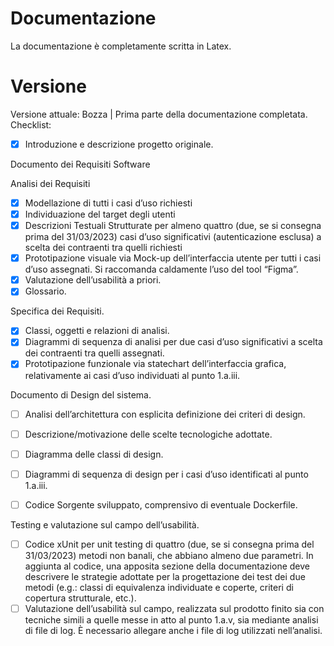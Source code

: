 # Documentazione
La documentazione è completamente scritta in Latex. 
# Versione
Versione attuale: Bozza | Prima parte della documentazione completata.  
Checklist:  

- [x] Introduzione e descrizione progetto originale.  


Documento dei Requisiti Software  

Analisi dei Requisiti  
- [x] Modellazione di tutti i casi d’uso richiesti  
- [x] Individuazione del target degli utenti  
- [x] Descrizioni Testuali Strutturate per almeno quattro (due, se si consegna prima del 31/03/2023) casi d’uso significativi (autenticazione esclusa) a scelta dei contraenti tra quelli richiesti  
- [x] Prototipazione visuale via Mock-up dell’interfaccia utente per tutti i casi d’uso assegnati. Si raccomanda caldamente l’uso del tool “Figma”.  
- [x] Valutazione dell’usabilità a priori.  
- [x] Glossario.  
        
Specifica dei Requisiti.  

- [x] Classi, oggetti e relazioni di analisi.  
- [x] Diagrammi di sequenza di analisi per due casi d’uso significativi a scelta dei contraenti tra quelli assegnati.  
- [x] Prototipazione funzionale via statechart dell’interfaccia grafica, relativamente ai casi d’uso individuati al punto 1.a.iii.  
        
Documento di Design del sistema.

- [ ] Analisi dell’architettura con esplicita definizione dei criteri di design.  
- [ ] Descrizione/motivazione delle scelte tecnologiche adottate.  
- [ ] Diagramma delle classi di design.  
- [ ] Diagrammi di sequenza di design per i casi d’uso identificati al punto 1.a.iii.  
        
- [ ] Codice Sorgente sviluppato, comprensivo di eventuale Dockerfile. 

Testing e valutazione sul campo dell’usabilità.  

- [ ] Codice xUnit per unit testing di quattro (due, se si consegna prima del 31/03/2023) metodi non banali, che abbiano almeno due parametri. In aggiunta al codice, una apposita sezione della documentazione deve descrivere le strategie adottate per la progettazione dei test dei due metodi (e.g.: classi di equivalenza individuate e coperte, criteri di copertura strutturale, etc.).   
- [ ] Valutazione dell’usabilità sul campo, realizzata sul prodotto finito sia con tecniche simili a quelle messe in atto al punto 1.a.v, sia mediante analisi di file di log. È necessario allegare anche i file di log utilizzati nell’analisi.  
